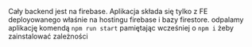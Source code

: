 Cały backend jest na firebase. Aplikacja składa się tylko z FE deployowanego właśnie na hostingu firebase i bazy firestore.
odpalamy aplikację komendą 
`npm run start` pamiętając wcześniej o `npm i` żeby zainstalować zależności
